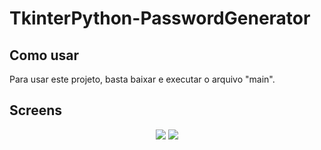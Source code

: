 # TkinterPython-PasswordGenerator

## Como usar
Para usar este projeto, basta baixar e executar o arquivo "main".
## Screens
<div align="center">
  <img src="https://i.ibb.co/D1ZZBGp/interface01.png">
  <img src="https://i.ibb.co/BzchGtz/interface02.png">
</div>
